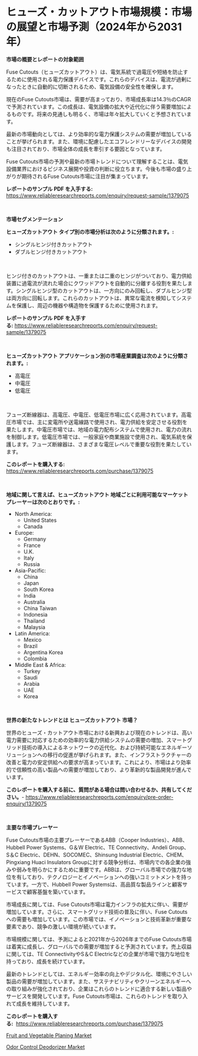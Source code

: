 <p><h1>ヒューズ・カットアウト市場規模：市場の展望と市場予測（2024年から2031年）</h1></p><p><strong>市場の概要とレポートの対象範囲</strong></p>
<p><p>Fuse Cutouts（ヒューズカットアウト）は、電気系統で過電圧や短絡を防止するために使用される電力保護デバイスです。これらのデバイスは、電流が過剰になったときに自動的に切断されるため、電気設備の安全性を確保します。</p><p>現在のFuse Cutouts市場は、需要が高まっており、市場成長率は14.3％のCAGRで予測されています。この成長は、電気設備の拡大や近代化に伴う需要増加によるものです。将来の見通しも明るく、市場は年々拡大していくと予想されています。</p><p>最新の市場動向としては、より効率的な電力保護システムの需要が増加していることが挙げられます。また、環境に配慮したエコフレンドリーなデバイスの開発も注目されており、市場全体の成長を牽引する要因となっています。</p><p>Fuse Cutouts市場の予測や最新の市場トレンドについて理解することは、電気設備業界におけるビジネス展開や投資の判断に役立ちます。今後も市場の盛り上がりが期待されるFuse Cutouts市場に注目が集まっています。</p></p>
<p><strong>レポートのサンプル PDF を入手する:</strong> <a href="https://www.reliableresearchreports.com/enquiry/request-sample/1379075">https://www.reliableresearchreports.com/enquiry/request-sample/1379075</a></p>
<p>&nbsp;</p>
<p><strong>市場セグメンテーション</strong></p>
<p><strong>ヒューズカットアウト タイプ別の市場分析は次のように分類されます。:</strong></p>
<p><ul><li>シングルヒンジ付きカットアウト</li><li>ダブルヒンジ付きカットアウト</li></ul></p>
<p>&nbsp;</p>
<p><p>ヒンジ付きのカットアウトは、一重または二重のヒンジがついており、電力供給装置に過電流が流れた場合にクワッドアウトを自動的に分離する役割を果たします。シングルヒンジ型のカットアウトは、一方向にのみ回転し、ダブルヒンジ型は両方向に回転します。これらのカットアウトは、異常な電流を検知してシステムを保護し、周辺の機器や構造物を保護するために使用されます。</p></p>
<p><strong>レポートのサンプル PDF を入手する:</strong>&nbsp;<a href="https://www.reliableresearchreports.com/enquiry/request-sample/1379075">https://www.reliableresearchreports.com/enquiry/request-sample/1379075</a></p>
<p>&nbsp;</p>
<p><strong> ヒューズカットアウト アプリケーション別の市場産業調査は次のように分類されます。:</strong></p>
<p><ul><li>高電圧</li><li>中電圧</li><li>低電圧</li></ul></p>
<p>&nbsp;</p>
<p><p>フューズ断線器は、高電圧、中電圧、低電圧市場に広く応用されています。高電圧市場では、主に変電所や送電線路で使用され、電力供給を安定させる役割を果たします。中電圧市場では、地域の電力配布システムで使用され、電力の流れを制御します。低電圧市場では、一般家庭や商業施設で使用され、電気系統を保護します。フューズ断線器は、さまざまな電圧レベルで重要な役割を果たしています。</p></p>
<p><strong>このレポートを購入する:</strong>&nbsp; <a href="https://www.reliableresearchreports.com/purchase/1379075">https://www.reliableresearchreports.com/purchase/1379075</a></p>
<p>&nbsp;</p>
<p><strong>地域に関して言えば、ヒューズカットアウト 地域ごとに利用可能なマーケットプレーヤーは次のとおりです。:</strong></p>
<p><ul>
    <li>
        North America:
        <ul>
            <li>United States</li>
            <li>Canada</li>
        </ul>
    </li>
    <li>
        Europe:
        <ul>
            <li>Germany</li>
            <li>France</li>
            <li>U.K.</li>
            <li>Italy</li>
            <li>Russia</li>
        </ul>
    </li>
    <li>
        Asia-Pacific:
        <ul>
            <li>China</li>
            <li>Japan</li>
            <li>South Korea</li>
            <li>India</li>
            <li>Australia</li>
            <li>China Taiwan</li>
            <li>Indonesia</li>
            <li>Thailand</li>
            <li>Malaysia</li>
        </ul>
    </li>
    <li>
        Latin America:
        <ul>
            <li>Mexico</li>
            <li>Brazil</li>
            <li>Argentina Korea</li>
            <li>Colombia</li>
        </ul>
    </li>
    <li>
        Middle East & Africa:
        <ul>
            <li>Turkey</li>
            <li>Saudi</li>
            <li>Arabia</li>
            <li>UAE</li>
            <li>Korea</li>
        </ul>
    </li>
    </ul></p>
<p>&nbsp;</p>
<p><strong>世界の新たなトレンドとは ヒューズカットアウト 市場？</strong></p>
<p><p>世界のヒューズ・カットアウト市場における新興および現在のトレンドは、高い電力需要に対応するための効率的な電力供給システムの需要の増加、スマートグリッド技術の導入によるネットワークの近代化、および持続可能なエネルギーソリューションへの移行の促進が挙げられます。また、インフラストラクチャーの改善と電力の安定供給への要求が高まっています。これにより、市場はより効率的で信頼性の高い製品への需要が増加しており、より革新的な製品開発が進んでいます。</p></p>
<p><strong>このレポートを購入する前に、質問がある場合は問い合わせるか、共有してください。</strong>- <a href="https://www.reliableresearchreports.com/enquiry/pre-order-enquiry/1379075">https://www.reliableresearchreports.com/enquiry/pre-order-enquiry/1379075</a></p>
<p>&nbsp;</p>
<p><strong>主要な市場プレーヤー</strong></p>
<p><p>Fuse Cutouts市場の主要プレーヤーであるABB（Cooper Industries）、ABB、Hubbell Power Systems、G＆W Electric、TE Connectivity、Andeli Group、S＆C Electric、DEHN、SOCOMEC、Shinsung Industrial Electric、CHEM、Pingxiang Huaci Insulators Groupに対する競争分析は、市場内での各企業の強みや弱みを明らかにするために重要です。ABBは、グローバル市場での強力な地位を有しており、テクノロジーとイノベーションへの強いコミットメントを持っています。一方で、Hubbell Power Systemsは、高品質な製品ラインと顧客サービスで顧客基盤を築いています。</p><p>市場成長に関しては、Fuse Cutouts市場は電力インフラの拡大に伴い、需要が増加しています。さらに、スマートグリッド技術の普及に伴い、Fuse Cutoutsへの需要も増加しています。この市場では、イノベーションと技術革新が重要な要素であり、競争の激しい環境が続いています。</p><p>市場規模に関しては、予測によると2021年から2026年までのFuse Cutouts市場は着実に成長し、グローバルでの需要が増加すると予測されています。売上収益に関しては、TE ConnectivityやS＆C Electricなどの企業が市場で強力な地位を持っており、成長を続けています。</p><p>最新のトレンドとしては、エネルギー効率の向上やデジタル化、環境にやさしい製品の需要が増加しています。また、サステナビリティやクリーンエネルギーへの取り組みが強化されており、企業はこれらのトレンドに適合する新しい製品やサービスを開発しています。Fuse Cutouts市場は、これらのトレンドを取り入れて成長を維持しています。</p></p>
<p><strong>このレポートを購入する:</strong>&nbsp;&nbsp;<a href="https://www.reliableresearchreports.com/purchase/1379075">https://www.reliableresearchreports.com/purchase/1379075</a></p>
<p><p><a href="https://picayune-night-cbd.notion.site/Fruit-and-Vegetable-Planing-Market-Offers-Provide-Insightful-Data-for-the-Time-Period-from-2024-to-2-c7898e7c5fa348bdb3902641dcb16e6c">Fruit and Vegetable Planing Market</a></p><p><a href="https://github.com/Hazelklievgspy6vdcsmu106w/Market-Research-Report-List-1/blob/main/odor-control-deodorizer-market.md">Odor Control Deodorizer Market</a></p></p>